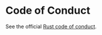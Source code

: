 # Code of Conduct

See the official [Rust code of conduct][0].

[0]: https://www.rust-lang.org/conduct.html
